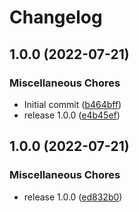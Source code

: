 # Changelog

## 1.0.0 (2022-07-21)


### Miscellaneous Chores

* Initial commit ([b464bff](https://github.com/pleo-oss/s3-cache-action/commit/b464bffee52ca94b171150a185fdb8852ce5bd3e))
* release 1.0.0 ([e4b45ef](https://github.com/pleo-oss/s3-cache-action/commit/e4b45ef1aee41c6b34d8760acc48556589ad3567))

## 1.0.0 (2022-07-21)


### Miscellaneous Chores

* release 1.0.0 ([ed832b0](https://github.com/pleo-oss/s3-cache-action/commit/ed832b0c11582d45ae9f6766b9434def225b4b17))
